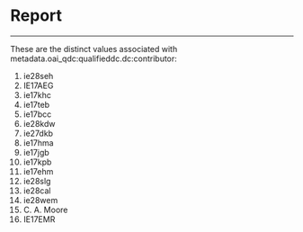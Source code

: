 # Report
---
These are the distinct values associated with metadata.oai_qdc:qualifieddc.dc:contributor:

1. ie28seh
2. IE17AEG
3. ie17khc
4. ie17teb
5. ie17bcc
6. ie28kdw
7. ie27dkb
8. ie17hma
9. ie17jgb
10. ie17kpb
11. ie17ehm
12. ie28slg
13. ie28cal
14. ie28wem
15. C. A. Moore
16. IE17EMR
